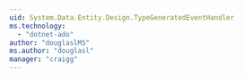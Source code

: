 ```yaml
---
uid: System.Data.Entity.Design.TypeGeneratedEventHandler
ms.technology: 
  - "dotnet-ado"
author: "douglaslMS"
ms.author: "douglasl"
manager: "craigg"
---
```

